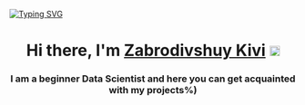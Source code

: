 [![Typing SVG](https://readme-typing-svg.herokuapp.com?color=%2336BCF7&lines=Zabrodivshiy+Kivi+)](https://git.io/typing-svg)



<h1 align="center">Hi there, I'm <a href="prostokrutoi.site/" target="_blank">Zabrodivshuy Kivi</a> 
<img src="https://github.com/blackcater/blackcater/raw/main/images/Hi.gif" weight = "18" height="18"/></h1>
<h3 align="center">I am a beginner Data Scientist and here you can get acquainted with my projects%)</h3>

